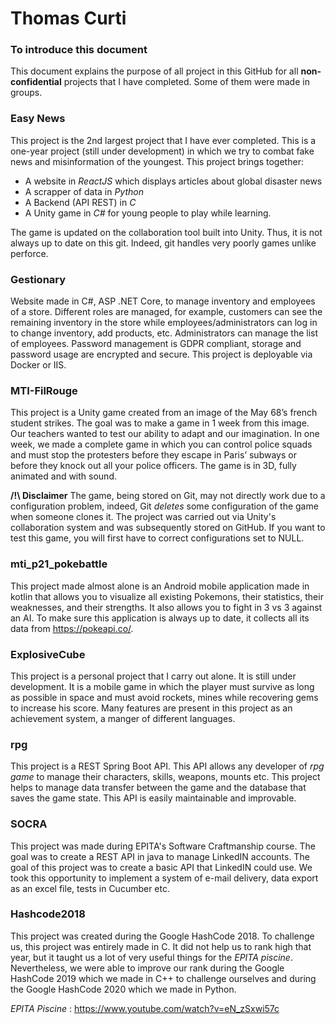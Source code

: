 # Thomas Curti
### To introduce this document
This document explains the purpose of all project in this GitHub for all **non-confidential** projects that I have completed. Some of them were made in groups.
### Easy News
This project is the 2nd largest project that I have ever completed. This is a one-year project (still under development) in which we try to combat fake news and misinformation of the youngest.
This project brings together:
*	A website in *ReactJS* which displays articles about global disaster news
*	A scrapper of data in *Python*
* A Backend (API REST) in *C*
*	A Unity game in *C#* for young people to play while learning.

The game is updated on the collaboration tool built into Unity. Thus, it is not always up to date on this git. Indeed, git handles very poorly games unlike perforce.

### Gestionary
Website made in C#, ASP .NET Core, to manage inventory and employees of a store.
Different roles are managed, for example, customers can see the remaining inventory in the store while employees/administrators can log in to change inventory, add products, etc.
Administrators can manage the list of employees.
Password management is GDPR compliant, storage and password usage are encrypted and secure.
This project is deployable via Docker or IIS.

### MTI-FilRouge
This project is a Unity game created from an image of the May 68’s french student strikes. The goal was to make a game in 1 week from this image. Our teachers wanted to test our ability to adapt and our imagination.
In one week, we made a complete game in which you can control police squads and must stop the protesters before they escape in Paris’ subways or before they knock out all your police officers.
The game is in 3D, fully animated and with sound.

**/!\\ Disclaimer** The game, being stored on Git, may not directly work due to a configuration problem, indeed, Git *deletes* some configuration of the game when someone clones it. The project was carried out via Unity's collaboration system and was subsequently stored on GitHub.
If you want to test this game, you will first have to correct configurations set to NULL. 

### mti_p21_pokebattle
This project made almost alone is an Android mobile application made in kotlin that allows you to visualize all existing Pokemons, their statistics, their weaknesses, and their strengths. It also allows you to fight in 3 vs 3 against an AI.
To make sure this application is always up to date, it collects all its data from https://pokeapi.co/.

### ExplosiveCube
This project is a personal project that I carry out alone. It is still under development. 
It is a mobile game in which the player must survive as long as possible in space and must avoid rockets, mines while recovering gems to increase his score.
Many features are present in this project as an achievement system, a manger of different languages.

### rpg
This project is a REST Spring Boot API. This API allows any developer of *rpg game* to manage their characters, skills, weapons, mounts etc.
This project helps to manage data transfer between the game and the database that saves the game state. This API is easily maintainable and improvable.

### SOCRA
This project was made during EPITA's Software Craftmanship course. The goal was to create a REST API in java to manage LinkedIN accounts. The goal of this project was to create a basic API that  LinkedIN could use.
We took this opportunity to implement a system of e-mail delivery, data export as an excel file, tests in Cucumber etc.

### Hashcode2018
This project was created during the Google HashCode 2018.
To challenge us, this project was entirely made in C. It did not help us to rank high that year, but it taught us a lot of very useful things for the *EPITA piscine*.
Nevertheless, we were able to improve our rank during the Google HashCode 2019 which we made in C++ to challenge ourselves and during the Google HashCode 2020 which we made in Python.

*EPITA Piscine* :  https://www.youtube.com/watch?v=eN_zSxwi57c
